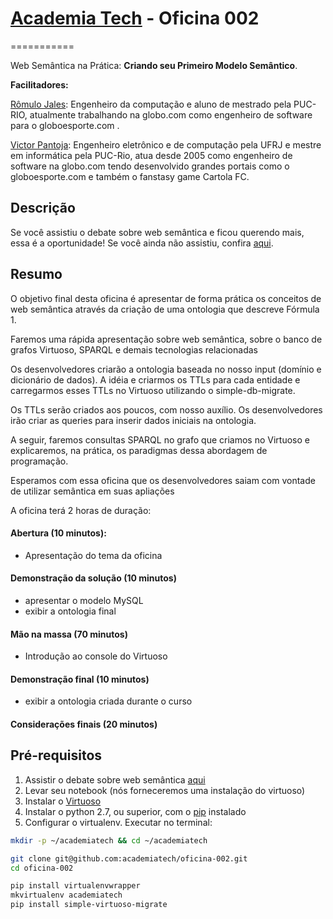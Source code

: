 # [Academia Tech](http://academiatech.com.br) - Oficina 002
===========

Web Semântica na Prática: **Criando seu Primeiro Modelo Semântico**.

**Facilitadores:**

[Rômulo Jales](http://github.com/romulojales): Engenheiro da computação e aluno de mestrado pela PUC-RIO, atualmente trabalhando na globo.com como engenheiro de software para o globoesporte.com .

[Victor Pantoja](http://github.com/victorpantoja): Engenheiro eletrônico e de computação pela UFRJ e mestre em informática pela PUC-Rio, atua desde 2005 como engenheiro de software na globo.com tendo desenvolvido grandes portais como o globoesporte.com e também o fanstasy game Cartola FC.

## Descrição

Se você assistiu o debate sobre web semântica e ficou querendo mais, essa é a oportunidade! Se você ainda não assistiu, confira [aqui](http://academiatech.com.br/agenda/web-semantica-os-desafios-por-tras-da-nova-web).

## Resumo

O objetivo final desta oficina é apresentar de forma prática os conceitos de web semântica através da criação de uma ontologia que descreve Fórmula 1.

Faremos uma rápida apresentação sobre web semântica, sobre o banco de grafos Virtuoso, SPARQL e demais tecnologias relacionadas

Os desenvolvedores criarão a ontologia baseada no nosso input (domínio e dicionário de dados). A idéia e criarmos os TTLs para cada entidade e carregarmos esses TTLs no Virtuoso utilizando o simple-db-migrate.

Os TTLs serão criados aos poucos, com nosso auxílio. Os desenvolvedores irão criar as queries para inserir dados iniciais na ontologia.

A seguir, faremos consultas SPARQL no grafo que criamos no Virtuoso e explicaremos, na prática, os paradigmas dessa abordagem de programação.

Esperamos com essa oficina que os desenvolvedores saiam com vontade de utilizar semântica em suas apliações

A oficina terá 2 horas de duração:

#### Abertura (10 minutos):

- Apresentação do tema da oficina

#### Demonstração da solução (10 minutos)

- apresentar o modelo MySQL
- exibir a ontologia final

#### Mão na massa (70 minutos)

- Introdução ao console do Virtuoso

#### Demonstração final (10 minutos)

- exibir a ontologia criada durante o curso

#### Considerações finais (20 minutos)

## Pré-requisitos

1. Assistir o debate sobre web semântica [aqui](http://academiatech.com.br/agenda/web-semantica-os-desafios-por-tras-da-nova-web)
2. Levar seu notebook (nós forneceremos uma instalação do virtuoso)
3. Instalar o [Virtuoso](https://github.com/academiatech/oficina-002/wiki/Virtuoso)
4. Instalar o python 2.7, ou superior, com o [pip](https://pypi.python.org/pypi/pip) instalado
5. Configurar o virtualenv. Executar no terminal:

```bash
mkdir -p ~/academiatech && cd ~/academiatech

git clone git@github.com:academiatech/oficina-002.git
cd oficina-002

pip install virtualenvwrapper
mkvirtualenv academiatech
pip install simple-virtuoso-migrate

```
